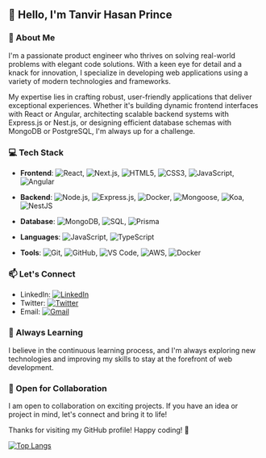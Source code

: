 ## 👋 Hello, I'm Tanvir Hasan Prince

### 🚀 About Me
I'm a passionate product engineer who thrives on solving real-world problems with elegant code solutions. With a keen eye for detail and a knack for innovation, I specialize in developing web applications using a variety of modern technologies and frameworks.

My expertise lies in crafting robust, user-friendly applications that deliver exceptional experiences. Whether it's building dynamic frontend interfaces with React or Angular, architecting scalable backend systems with Express.js or Nest.js, or designing efficient database schemas with MongoDB or PostgreSQL, I'm always up for a challenge.



### 💻 Tech Stack
- **Frontend**: ![React](https://img.shields.io/badge/React-61DAFB?style=for-the-badge&logo=react&logoColor=white), ![Next.js](https://img.shields.io/badge/Next.js-000000?style=for-the-badge&logo=next.js&logoColor=white), ![HTML5](https://img.shields.io/badge/HTML5-E34F26?style=for-the-badge&logo=html5&logoColor=white), ![CSS3](https://img.shields.io/badge/CSS3-1572B6?style=for-the-badge&logo=css3&logoColor=white), ![JavaScript](https://img.shields.io/badge/JavaScript-F7DF1E?style=for-the-badge&logo=javascript&logoColor=black),
![Angular](https://img.shields.io/badge/Angular-DD0031?style=for-the-badge&logo=angular&logoColor=white)

- **Backend**: ![Node.js](https://img.shields.io/badge/Node.js-339933?style=for-the-badge&logo=node.js&logoColor=white), ![Express.js](https://img.shields.io/badge/Express.js-000000?style=for-the-badge&logo=express&logoColor=white), ![Docker](https://img.shields.io/badge/Docker-2496ED?style=for-the-badge&logo=docker&logoColor=white), ![Mongoose](https://img.shields.io/badge/Mongoose-47A248?style=for-the-badge&logo=mongoose&logoColor=white), ![Koa](https://img.shields.io/badge/Koa-333333?style=for-the-badge&logo=koa&logoColor=white), ![NestJS](https://img.shields.io/badge/NestJS-E0234E?style=for-the-badge&logo=nestjs&logoColor=white)


- **Database**: ![MongoDB](https://img.shields.io/badge/MongoDB-47A248?style=for-the-badge&logo=mongodb&logoColor=white), ![SQL](https://img.shields.io/badge/SQL-003366?style=for-the-badge&logo=sql&logoColor=white), ![Prisma](https://img.shields.io/badge/Prisma-2D3748?style=for-the-badge&logo=prisma&logoColor=white)
- **Languages**: ![JavaScript](https://img.shields.io/badge/JavaScript-F7DF1E?style=for-the-badge&logo=javascript&logoColor=black), ![TypeScript](https://img.shields.io/badge/TypeScript-3178C6?style=for-the-badge&logo=typescript&logoColor=white)
- **Tools**: ![Git](https://img.shields.io/badge/Git-F05032?style=for-the-badge&logo=git&logoColor=white), ![GitHub](https://img.shields.io/badge/GitHub-181717?style=for-the-badge&logo=github&logoColor=white), ![VS Code](https://img.shields.io/badge/VS_Code-007ACC?style=for-the-badge&logo=visual-studio-code&logoColor=white), ![AWS](https://img.shields.io/badge/AWS-232F3E?style=for-the-badge&logo=amazon-aws&logoColor=white), ![Docker](https://img.shields.io/badge/Docker-2496ED?style=for-the-badge&logo=docker&logoColor=white)

### 📫 Let's Connect
- LinkedIn: [![LinkedIn](https://img.shields.io/badge/LinkedIn-0077B5?style=for-the-badge&logo=linkedin&logoColor=white)](https://www.linkedin.com/in/tanvir-hasan-prince-608848aa/)
- Twitter: [![Twitter](https://img.shields.io/badge/Twitter-1DA1F2?style=for-the-badge&logo=twitter&logoColor=white)](https://twitter.com/tanvir_h_prince)
- Email: [![Gmail](https://img.shields.io/badge/Gmail-D14836?style=for-the-badge&logo=gmail&logoColor=white)](mailto:t.hasan.prince@gmail.com)



### 🌱 Always Learning
I believe in the continuous learning process, and I'm always exploring new technologies and improving my skills to stay at the forefront of web development.

### 🤝 Open for Collaboration
I am open to collaboration on exciting projects. If you have an idea or project in mind, let's connect and bring it to life!

Thanks for visiting my GitHub profile! Happy coding! 🚀


[![Top Langs](https://github-readme-stats.vercel.app/api/top-langs/?username=TanvirHasanPrince)](https://github.com/anuraghazra/github-readme-stats)

